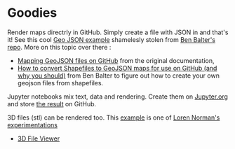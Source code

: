 # Goodies


Render maps directrly in GitHub. Simply create a file with JSON in and that's it! See this cool [Geo JSON example](./map.geojson) shamelesly stolen from [Ben Balter's repo](https://github.com/benbalter/dc-wifi-social). More on this topic over there : 
- [Mapping GeoJSON files on GitHub](https://help.github.com/articles/mapping-geojson-files-on-github/) from the original documentation,
- [How to convert Shapefiles to GeoJSON maps for use on GitHub (and why you should)](http://ben.balter.com/2013/06/26/how-to-convert-shapefiles-to-geojson-for-use-on-github/) from Ben Balter to figure out how to create your own geojson files from shapefiles. 

Jupyter notebooks mix text, data and rendering. Create them on [Jupyter.org](https://try.jupyter.org/) and store [the result](./jupyter.ipynb) on GitHub.

3D files (stl) can be rendered too. This [example](./octocat_head.stl) is one of [Loren Norman's experimentations](http://lorennorman.github.io/octocat-3d/)
- [3D File Viewer](https://help.github.com/articles/3d-file-viewer/)
